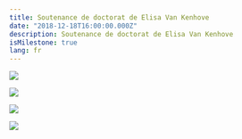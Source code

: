```yaml
---
title: Soutenance de doctorat de Elisa Van Kenhove
date: "2018-12-18T16:00:00.000Z"
description: Soutenance de doctorat de Elisa Van Kenhove
isMilestone: true
lang: fr
---
```

![](/uploads/48393627_10156583448599457_4258538512971726848_o.jpg)

![](/uploads/49044812_10156583448829457_1658115039934021632_o.jpg)

![](/uploads/uitnodiging_doctoraatsverdediging_elisavankenhove_page_1.png)

![](/uploads/uitnodiging_doctoraatsverdediging_elisavankenhove_page_2.png)